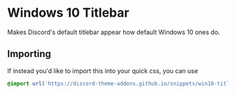 # Windows 10 Titlebar
Makes Discord's default titlebar appear how default Windows 10 ones do.

## Importing
If instead you'd like to import this into your quick css, you can use
```css
@import url('https://discord-theme-addons.github.io/snippets/win10-titlebar/index.css');
```